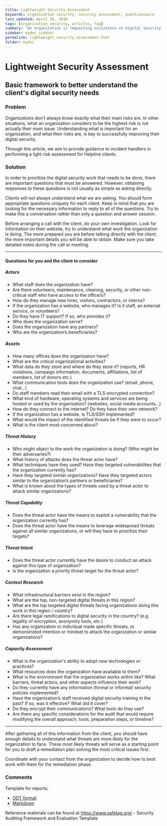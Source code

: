 ```yaml
---
title: Lightweight Security Assessment
keywords: organization security, security assessment, questionnaire
last_updated: April 26, 2018
tags: [organization_security, articles, faq]
summary: "An organization is requesting assistance on digital security, but their request is not clear; An organization would like to receive help to improve their practices, but we are unsure what their needs are; An organization is asking for a lightweight security assessment; An incident handler is looking for guidance to better evaluate the risks for an organization."
sidebar: mydoc_sidebar
permalink: lightweight_security_assessment.html
folder: mydoc
---
```



# Lightweight Security Assessment
## Basic framework to better understand the client's digital security needs

### Problem

Organizations don't always know exactly what their main risks are. In other situations, what an organization considers to be the highest risk is not actually their main issue. Understanding what is important for an organization, and what their risks are, is key to successfully improving their digital security.

Through this article, we aim to provide guidance to incident handlers in performing a light risk assessment for Helpline clients.


### Solution

In order to prioritize the digital security work that needs to be done, there are important questions that must be answered. However, obtaining responses to these questions is not usually as simple as asking directly.

Clients will not always understand what we are asking. You should form appropriate questions uniquely for each client. Keep in mind that you are looking for the necessary information to reply to all of the questions. Try to make this a conversation rather than only a question and answer session.

Before arranging a call with the client, do your own investigation. Look for information on their website, try to understand what work the organization is doing. The more prepared you are before talking directly with the client, the more important details you will be able to obtain. Make sure you take detailed notes during the call or meeting.

* * *

#### Questions for you and the client to consider

##### Actors

- What staff does the organization have?
- Are there volunteers, maintenance, cleaning, security, or other non-critical staff who have access to the office/s?
- How do they manage new hires, visitors, contractors, or interns?
- If the organization has a website, who manages it? Is it staff, an external service, or volunteers?
- Do they have IT support? If so, who provides it?
- Who does the organization serve?
- Does the organization have any partners?
- Who are the organization’s beneficiaries?


##### Assets

- How many offices does the organization have?
- What are the critical organizational activities?
- What data do they store and where do they store it? (reports, HR violations, campaign information, documents, affiliations, list of members, list of donors etc.)
- What communication tools does the organization use? (email, phone, chat…)
- Do staff members read their email with a TLS-encrypted connection?
- What kind of hardware, operating systems and services are being hosted or used by the organization? (websites, social media accounts…)
- How do they connect to the internet? Do they have their own network?
- If the organization has a website, is TLS/SSH implemented?
- What would the impact of the identified threats be if they were to occur?
- What is the client most concerned about?


##### Threat History

- Who might object to the work the organization is doing? (Who might be their adversaries?)
- What history of attacks does the threat actor have?
- What techniques have they used? Have they targeted vulnerabilities that the organization currently has?
- Have they targeted similar organizations? Have they targeted actors similar to the organization’s partners or beneficiaries?
- What is known about the types of threats used by a threat actor to attack similar organizations?


##### Threat Capability

- Does the threat actor have the means to exploit a vulnerability that the organization currently has?
- Does the threat actor have the means to leverage widespread threats against all similar organizations, or will they have to prioritize their targets?


##### Threat Intent

- Does the threat actor currently have the desire to conduct an attack against this type of organization?
- Is the organization a priority threat target for the threat actor?


##### Context Research

- What infrastructural barriers exist in the region?
- What are the top, non-targeted digital threats in this region?
- What are the top targeted digital threats facing organizations doing this work in this region / country?
- Are there legal ramifications to digital security in the country? (e.g. legality of encryption, anonymity tools, etc.)
- Has any organization or individual made specific threats, or demonstrated intention or mindset to attack the organization or similar organizations?


##### Capacity Assessment

- What is the organization's ability to adopt new technologies or practices?
- What resources does the organization have available to them?
- What is the environment that the organization works within like?
 What barriers, threat actors, and other aspects influence their work?
- Do they currently have any information (formal or informal) security policies implemented?
- Have the organization’s staff received digital security training in the past? If so, was it effective? What did it cover?
- Do they encrypt their communications? What tools do they use?
- Are there any specific considerations for the audit that would require modifying the overall approach, tools, preparation steps, or timeline?

* * *

After gathering all of this information from the client, you should have enough details to understand what threats are more likely for the organization to face. These most likely threats will serve as a starting point for you to draft a remediation plan solving the most critical issues first.

Coordinate with your contact from the organization to decide how to best work with them for the remediation phase.


### Comments

Template for reports:

- [ODT format](../assets/Report_template.odt)
- [Markdown](../assets/Report_template.md)

Reference materials can be found at https://www.safetag.org/ - Security Auditing Framework and Evaluation Template

